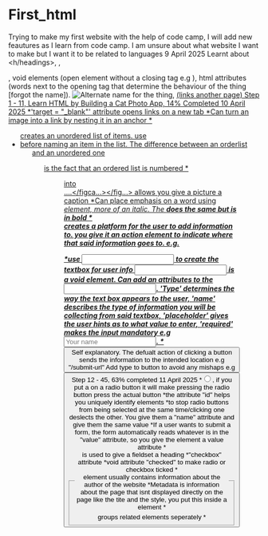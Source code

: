 # First_html
Trying to make my first website with the help of code camp, I will add new feautures as I learn from code camp. I am unsure about what website I want to make but I want it to be related to languages
9 April 2025
Learnt about <h/headings>, <body>, <main>, void elements (open element without a closing tag e.g <img>), html attributes (words next to the opening tag that determine the behaviour of the thing [forgot the name]). <img src="Link of something" alt = "Alternate name for the thing">, <a href = ...> (links another page)
Step 1 - 11, Learn HTML by Building a Cat Photo App, 14% Completed
10 April 2025
*'target = "_blank"' attribute opens links on a new tab
*Can turn an image into a link by nesting it in an anchor
*<ul> creates an unordered list of items. use <li> before naming an item in the list. The difference between an orderlist <ol> and an unordered one <ul> is the
fact that an ordered list is numbered
*<figure> into <figcaption>....</figca...></fig...> allows you give a picture a caption
*Can place emphasis on a word using <em> element, more of an italic. The <strong> does the same but is in bold
*<form> creates a platform for the user to add information to. you give it an action element to indicate where that said information goes to.
e.g. <form action="/submit-url"></form>
*use <input>
to create the textbox for user info <input> is a void element. Can add an attributes to the <input>. 'Type' determines the way the text box appears
to the user, 'name' describes the type of information you will be collecting from said textbox, 'placeholder' gives the user hints as to what value to enter,
'required' makes the input mandatory
e.g<input type="text" name = "name" placeholder = "Your name" required>.
*<button> Self explanatory. The defualt action of clicking a button sends the information to the intended location e.g "/submit-url"
Add type to button to avoid any mishaps e.g <button type = "submit">
Step 12 - 45, 63% completed
11 April 2025
*<input type = "radio">, if you put a <label> on a radio button it will make pressing the radio button press the actual button
*the attribute "id" helps you uniquely identify elements
*to stop radio buttons from being selected at the same time/clicking one deslects the other. You give them a "name" attribute and give them the same value
*If a user wants to submit a form, the form automatically reads whatever is in the "value" attribute, so you give the element a value attribute
*<fieldset> groups related elements seperately
*<legend> is used to give a fieldset a heading
*"checkbox" attribute 
*void attribute "checked" to make radio or checkbox ticked
*<footer> element usually contains information about the author of the website
*Metadata is information about the page that isnt displayed directly on the page like the tite and the style, you put this inside a <head> element
*<title> is what shows up on the tab for your website
*<!DOCTYPE html><html><head><body> is the order of your document at the moment
*an attribute called "lang" can be added to the html
*<meta> determines a browsers behaviour
*<meta charset = "utf-8"> tells the website to encode characters on the page
Cat Photo App, 100% COMPLETED
12 April 2025
*For CSS, add <style> element to the <head> section
*In <style> element you can bring up existing values to add changes to them. 
element {
 property: value;
}
*You can just use comma if you want to apply to same style to multiple things
*Now you need to link the styles.css file, so the styles will be applied again. Inside the head element, add a link element. Give it a rel attribute with the value of "stylesheet" and an href attribute with the value of "styles.css".

Note that the link element is a void element.
*Use this code to make the browser adjust to the device the user is on. <meta name="viewport" content="width=device-width, initial-scale=1.0" />
learn-basic-css-by-building-a-cafe-menu-panel, 21% completed
13 April 2025
*use hash to specify an id when using a css
*use a class attribute instead of an id attribute in a div element for...reasons
*specify is with dot in css
*article elements commonly contain multiple elements that have related information.
*.item p{display:inline-block}
*{padding-left/right etc} creates borders around something
*{font-family} changes the font
*background-image
*{text-align} moves text
* a fallback is a failsafe for if the original option isnt found, just use a comma after stating the intented value
learn-basic-css-by-building-a-cafe-menu-panel, 67% completed
14 April 2025
learn-basic-css-by-building-a-cafe-menu-panel, 100% completed
15 April 2025
*You can have multiple meta elements on a web page. Each meta element adds information about the page that cannot be expressed by other HTML elements.

Add another meta element within the head. Give it a name attribute set to "viewport" and a content attribute set to "width=device-width, initial-scale=1.0" so your page looks the same on all devices.
*Nest a link element within the head element. Give it a rel attribute set to "stylesheet" and an href attribute set to "styles.css".
*When the shorthand margin property has two values, it sets margin-top and margin-bottom to the first value, and margin-left and margin-right to the second value.
Learn CSS Colors by Building a Set of Colored Markers
34% complete
